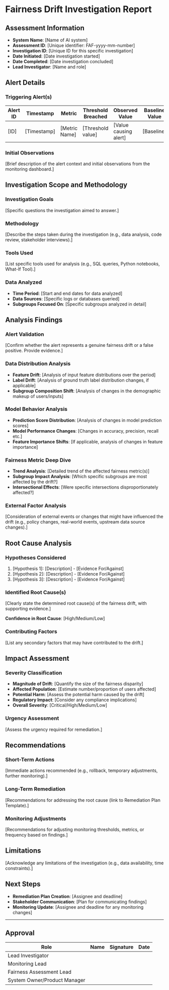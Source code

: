 # Fairness Drift Investigation Report

## Assessment Information

- **System Name**: [Name of AI system]
- **Assessment ID**: [Unique identifier: FAF-yyyy-mm-number]
- **Investigation ID**: [Unique ID for this specific investigation]
- **Date Initiated**: [Date investigation started]
- **Date Completed**: [Date investigation concluded]
- **Lead Investigator**: [Name and role]

## Alert Details

### Triggering Alert(s)

| Alert ID | Timestamp | Metric | Threshold Breached | Observed Value | Baseline Value | Alert Level |
|----------|-----------|--------|--------------------|----------------|----------------|-------------|
| [ID] | [Timestamp] | [Metric Name] | [Threshold value] | [Value causing alert] | [Baseline] | [Warning/Critical] |

### Initial Observations

[Brief description of the alert context and initial observations from the monitoring dashboard.]

## Investigation Scope and Methodology

### Investigation Goals

[Specific questions the investigation aimed to answer.]

### Methodology

[Describe the steps taken during the investigation (e.g., data analysis, code review, stakeholder interviews).]

### Tools Used

[List specific tools used for analysis (e.g., SQL queries, Python notebooks, What-If Tool).]

### Data Analyzed

- **Time Period**: [Start and end dates for data analyzed]
- **Data Sources**: [Specific logs or databases queried]
- **Subgroups Focused On**: [Specific subgroups analyzed in detail]

## Analysis Findings

### Alert Validation

[Confirm whether the alert represents a genuine fairness drift or a false positive. Provide evidence.]

### Data Distribution Analysis

- **Feature Drift**: [Analysis of input feature distributions over the period]
- **Label Drift**: [Analysis of ground truth label distribution changes, if applicable]
- **Subgroup Composition Shift**: [Analysis of changes in the demographic makeup of users/inputs]

### Model Behavior Analysis

- **Prediction Score Distribution**: [Analysis of changes in model prediction scores]
- **Model Performance Changes**: [Changes in accuracy, precision, recall etc.]
- **Feature Importance Shifts**: [If applicable, analysis of changes in feature importance]

### Fairness Metric Deep Dive

- **Trend Analysis**: [Detailed trend of the affected fairness metric(s)]
- **Subgroup Impact Analysis**: [Which specific subgroups are most affected by the drift?]
- **Intersectional Effects**: [Were specific intersections disproportionately affected?]

### External Factor Analysis

[Consideration of external events or changes that might have influenced the drift (e.g., policy changes, real-world events, upstream data source changes).]

## Root Cause Analysis

### Hypotheses Considered

1. [Hypothesis 1]: [Description] - [Evidence For/Against]
2. [Hypothesis 2]: [Description] - [Evidence For/Against]
3. [Hypothesis 3]: [Description] - [Evidence For/Against]

### Identified Root Cause(s)

[Clearly state the determined root cause(s) of the fairness drift, with supporting evidence.]

**Confidence in Root Cause**: [High/Medium/Low]

### Contributing Factors

[List any secondary factors that may have contributed to the drift.]

## Impact Assessment

### Severity Classification

- **Magnitude of Drift**: [Quantify the size of the fairness disparity]
- **Affected Population**: [Estimate number/proportion of users affected]
- **Potential Harm**: [Assess the potential harm caused by the drift]
- **Regulatory Impact**: [Consider any compliance implications]
- **Overall Severity**: [Critical/High/Medium/Low]

### Urgency Assessment

[Assess the urgency required for remediation.]

## Recommendations

### Short-Term Actions

[Immediate actions recommended (e.g., rollback, temporary adjustments, further monitoring).]

### Long-Term Remediation

[Recommendations for addressing the root cause (link to Remediation Plan Template).]

### Monitoring Adjustments

[Recommendations for adjusting monitoring thresholds, metrics, or frequency based on findings.]

## Limitations

[Acknowledge any limitations of the investigation (e.g., data availability, time constraints).]

## Next Steps

- **Remediation Plan Creation**: [Assignee and deadline]
- **Stakeholder Communication**: [Plan for communicating findings]
- **Monitoring Update**: [Assignee and deadline for any monitoring changes]

---

## Approval

| Role | Name | Signature | Date |
|------|------|-----------|------|
| Lead Investigator | | | |
| Monitoring Lead | | | |
| Fairness Assessment Lead | | | |
| System Owner/Product Manager | | | |